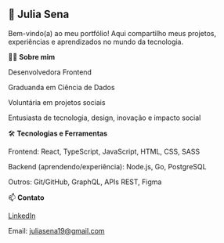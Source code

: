 ## 🌸 Julia Sena

Bem-vindo(a) ao meu portfólio!
Aqui compartilho meus projetos, experiências e aprendizados no mundo da tecnologia.

👩‍💻 **Sobre mim**

Desenvolvedora Frontend

Graduanda em Ciência de Dados

Voluntária em projetos sociais

Entusiasta de tecnologia, design, inovação e impacto social

🛠️ **Tecnologias e Ferramentas**

Frontend: React, TypeScript, JavaScript, HTML, CSS, SASS

Backend (aprendendo/experiência): Node.js, Go, PostgreSQL

Outros: Git/GitHub, GraphQL, APIs REST, Figma

📫 **Contato**

[LinkedIn](https://www.linkedin.com/in/julia-sena/)

Email: juliasena19@gmail.com
